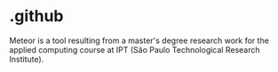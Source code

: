 # .github
Meteor is a tool resulting from a master's degree research work for the applied computing course at IPT (São Paulo Technological Research Institute).
